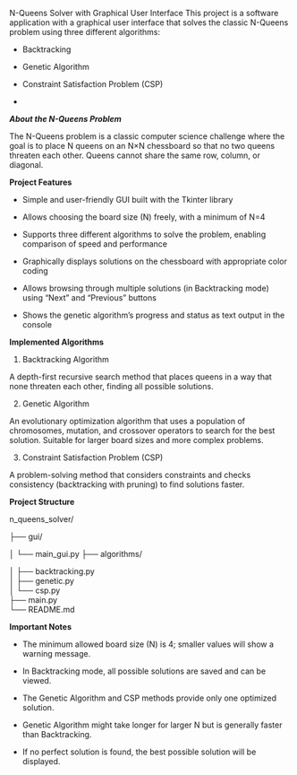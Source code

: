 N-Queens Solver with Graphical User Interface
This project is a software application with a graphical user interface that solves the classic N-Queens problem using three different algorithms:

* Backtracking

* Genetic Algorithm

* Constraint Satisfaction Problem (CSP)
* 

_**About the N-Queens Problem**_

The N-Queens problem is a classic computer science challenge where the goal is to place N queens on an N×N chessboard so that no two queens threaten each other. Queens cannot share the same row, column, or diagonal.



**Project Features**

* Simple and user-friendly GUI built with the Tkinter library

* Allows choosing the board size (N) freely, with a minimum of N=4

* Supports three different algorithms to solve the problem, enabling comparison of speed and performance

* Graphically displays solutions on the chessboard with appropriate color coding

* Allows browsing through multiple solutions (in Backtracking mode) using “Next” and “Previous” buttons

* Shows the genetic algorithm’s progress and status as text output in the console


**Implemented Algorithms**

1. Backtracking Algorithm

A depth-first recursive search method that places queens in a way that none threaten each other, finding all possible solutions.

2. Genetic Algorithm

An evolutionary optimization algorithm that uses a population of chromosomes, mutation, and crossover operators to search for the best solution. Suitable for larger board sizes and more complex problems.

3. Constraint Satisfaction Problem (CSP)

A problem-solving method that considers constraints and checks consistency (backtracking with pruning) to find solutions faster.


**Project Structure**

n_queens_solver/

├── gui/

│   └── main_gui.py
├── algorithms/

│   ├── backtracking.py       
│   ├── genetic.py           
│   └── csp.py              
├── main.py                   
└── README.md              





**Important Notes**

* The minimum allowed board size (N) is 4; smaller values will show a warning message.

* In Backtracking mode, all possible solutions are saved and can be viewed.

* The Genetic Algorithm and CSP methods provide only one optimized solution.

* Genetic Algorithm might take longer for larger N but is generally faster than Backtracking.

* If no perfect solution is found, the best possible solution will be displayed.
